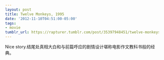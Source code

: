 ```yaml
---
layout: post
title: Twelve Monkeys, 1995
date: '2012-11-10T04:51:00-05:00'
tags:
- movie
tumblr_url: https://rapturer.tumblr.com/post/35397948451/twelve-monkeys-1995
---
```

Nice story.结尾处真相大白和与前篇呼应的剧情设计堪称电影作文教科书般的经典。

